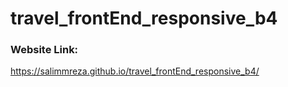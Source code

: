 # travel_frontEnd_responsive_b4

### Website Link:

https://salimmreza.github.io/travel_frontEnd_responsive_b4/
